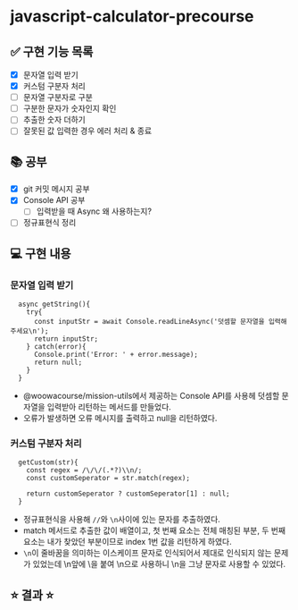 # javascript-calculator-precourse
## ✅ 구현 기능 목록
- [x] 문자열 입력 받기
- [x] 커스텀 구분자 처리
- [ ] 문자열 구분자로 구분
- [ ] 구분한 문자가 숫자인지 확인
- [ ] 추출한 숫자 더하기
- [ ] 잘못된 값 입력한 경우 에러 처리 & 종료

## 📚 공부
- [x] git 커밋 메시지 공부
- [x] Console API 공부
    - [ ] 입력받을 때 Async 왜 사용하는지?
- [ ] 정규표현식 정리

## 💻 구현 내용
### 문자열 입력 받기
```
  async getString(){
    try{
      const inputStr = await Console.readLineAsync('덧셈할 문자열을 입력해 주세요\n');
      return inputStr;
    } catch(error){
      Console.print('Error: ' + error.message);
      return null;
    }
  }
```
- @woowacourse/mission-utils에서 제공하는 Console API를 사용헤 덧셈할 문자열을 입력받아 리턴하는 메서드를 만들었다.
- 오류가 발생하면 오류 메시지를 출력하고 null을 리턴하였다.

### 커스텀 구분자 처리
```
  getCustom(str){
    const regex = /\/\/(.*?)\\n/;
    const customSeperator = str.match(regex);

    return customSeperator ? customSeperator[1] : null;
  }
```
- 정규표현식을 사용해 `//`와 `\n`사이에 있는 문자를 추출하였다.
- match 메서드로 추출한 값이 배열이고, 첫 번째 요소는 전체 매칭된 부분, 두 번째 요소는 내가 찾았던 부분이므로 index 1번 값을 리턴하게 하였다.
- `\n`이 줄바꿈을 의미하는 이스케이프 문자로 인식되어서 제대로 인식되지 않는 문제가 있었는데 \n앞에 \을 붙여 \\n으로 사용하니 \n을 그냥 문자로 사용할 수 있었다.

## ⭐️ 결과 ⭐️ 
